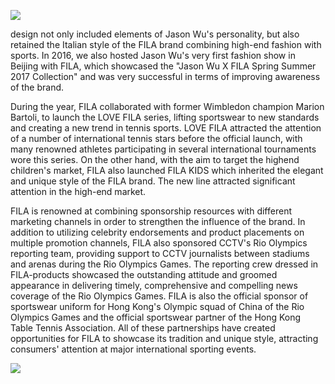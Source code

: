![](_page_0_Picture_0.jpeg)

design not only included elements of Jason Wu's personality, but also retained the Italian style of the FILA brand combining high-end fashion with sports. In 2016, we also hosted Jason Wu's very first fashion show in Beijing with FILA, which showcased the "Jason Wu X FILA Spring Summer 2017 Collection" and was very successful in terms of improving awareness of the brand.

During the year, FILA collaborated with former Wimbledon champion Marion Bartoli, to launch the LOVE FILA series, lifting sportswear to new standards and creating a new trend in tennis sports. LOVE FILA attracted the attention of a number of international tennis stars before the official launch, with many renowned athletes participating in several international tournaments wore this series. On the other hand, with the aim to target the highend children's market, FILA also launched FILA KIDS which inherited the elegant and unique style of the FILA brand. The new line attracted significant attention in the high-end market.

FILA is renowned at combining sponsorship resources with different marketing channels in order to strengthen the influence of the brand. In addition to utilizing celebrity endorsements and product placements on multiple promotion channels, FILA also sponsored CCTV's Rio Olympics reporting team, providing support to CCTV journalists between stadiums and arenas during the Rio Olympics Games. The reporting crew dressed in FILA-products showcased the outstanding attitude and groomed appearance in delivering timely, comprehensive and compelling news coverage of the Rio Olympics Games. FILA is also the official sponsor of sportswear uniform for Hong Kong's Olympic squad of China of the Rio Olympics Games and the official sportswear partner of the Hong Kong Table Tennis Association. All of these partnerships have created opportunities for FILA to showcase its tradition and unique style, attracting consumers' attention at major international sporting events.

![](_page_0_Picture_4.jpeg)
